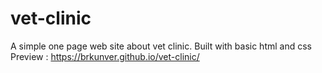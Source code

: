 # vet-clinic
A simple one page web site about vet clinic. Built with basic html and css
Preview : https://brkunver.github.io/vet-clinic/
